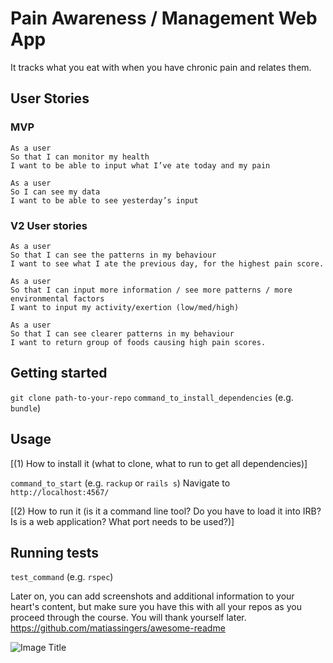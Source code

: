 # Pain Awareness / Management Web App

It tracks what you eat with when you have chronic pain and relates them.

## User Stories

### MVP
```
As a user
So that I can monitor my health
I want to be able to input what I’ve ate today and my pain

As a user
So I can see my data
I want to be able to see yesterday’s input
```
### V2 User stories

```
As a user
So that I can see the patterns in my behaviour
I want to see what I ate the previous day, for the highest pain score.

As a user
So that I can input more information / see more patterns / more environmental factors
I want to input my activity/exertion (low/med/high)

As a user
So that I can see clearer patterns in my behaviour
I want to return group of foods causing high pain scores.
```


## Getting started

`git clone path-to-your-repo`
`command_to_install_dependencies` (e.g. `bundle`)

## Usage
[(1) How to install it (what to clone, what to run to get all dependencies)]

`command_to_start` (e.g. `rackup` or `rails s`)
Navigate to `http://localhost:4567/`

[(2) How to run it (is it a command line tool? Do you have to load it into IRB? Is is a web application? What port needs to be used?)]

## Running tests

`test_command` (e.g. `rspec`)

Later on, you can add screenshots and additional information to your heart's content, but make sure you have this with all your repos as you proceed through the course. You will thank yourself later.
https://github.com/matiassingers/awesome-readme

![Image Title](image.png)

